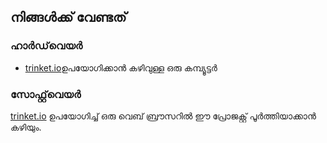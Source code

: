 ## നിങ്ങൾക്ക് വേണ്ടത്

### ഹാർഡ്‌വെയർ

+ [ trinket.io](https://trinket.io)ഉപയോഗിക്കാൻ കഴിവുള്ള ഒരു കമ്പ്യൂട്ടർ

### സോഫ്റ്റ്‌വെയർ

[ trinket.io](https://trinket.io) ഉപയോഗിച്ച് ഒരു വെബ് ബ്രൗസറിൽ ഈ പ്രോജക്റ്റ് പൂർത്തിയാക്കാൻ കഴിയും.